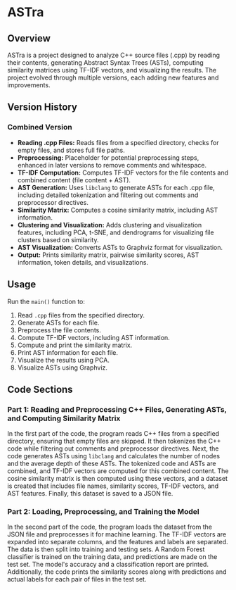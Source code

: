 # ASTra

## Overview
ASTra is a project designed to analyze C++ source files (.cpp) by reading their contents, generating Abstract Syntax Trees (ASTs), computing similarity matrices using TF-IDF vectors, and visualizing the results. The project evolved through multiple versions, each adding new features and improvements.

## Version History

### Combined Version
- **Reading .cpp Files:** Reads files from a specified directory, checks for empty files, and stores full file paths.
- **Preprocessing:** Placeholder for potential preprocessing steps, enhanced in later versions to remove comments and whitespace.
- **TF-IDF Computation:** Computes TF-IDF vectors for the file contents and combined content (file content + AST).
- **AST Generation:** Uses `libclang` to generate ASTs for each .cpp file, including detailed tokenization and filtering out comments and preprocessor directives.
- **Similarity Matrix:** Computes a cosine similarity matrix, including AST information.
- **Clustering and Visualization:** Adds clustering and visualization features, including PCA, t-SNE, and dendrograms for visualizing file clusters based on similarity.
- **AST Visualization:** Converts ASTs to Graphviz format for visualization.
- **Output:** Prints similarity matrix, pairwise similarity scores, AST information, token details, and visualizations.

## Usage

Run the `main()` function to:
1. Read `.cpp` files from the specified directory.
2. Generate ASTs for each file.
3. Preprocess the file contents.
4. Compute TF-IDF vectors, including AST information.
5. Compute and print the similarity matrix.
6. Print AST information for each file.
7. Visualize the results using PCA.
8. Visualize ASTs using Graphviz.

## Code Sections

### Part 1: Reading and Preprocessing C++ Files, Generating ASTs, and Computing Similarity Matrix

In the first part of the code, the program reads C++ files from a specified directory, ensuring that empty files are skipped. It then tokenizes the C++ code while filtering out comments and preprocessor directives. Next, the code generates ASTs using `libclang` and calculates the number of nodes and the average depth of these ASTs. The tokenized code and ASTs are combined, and TF-IDF vectors are computed for this combined content. The cosine similarity matrix is then computed using these vectors, and a dataset is created that includes file names, similarity scores, TF-IDF vectors, and AST features. Finally, this dataset is saved to a JSON file.

### Part 2: Loading, Preprocessing, and Training the Model

In the second part of the code, the program loads the dataset from the JSON file and preprocesses it for machine learning. The TF-IDF vectors are expanded into separate columns, and the features and labels are separated. The data is then split into training and testing sets. A Random Forest classifier is trained on the training data, and predictions are made on the test set. The model's accuracy and a classification report are printed. Additionally, the code prints the similarity scores along with predictions and actual labels for each pair of files in the test set.
